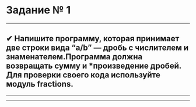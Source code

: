 # Задание № 1
___
## ✔ Напишите программу, которая принимает две строки вида “a/b” — дробь с числителем и знаменателем.Программа должна возвращать сумму и *произведение дробей. Для проверки своего кода используйте модуль fractions.

___
___
